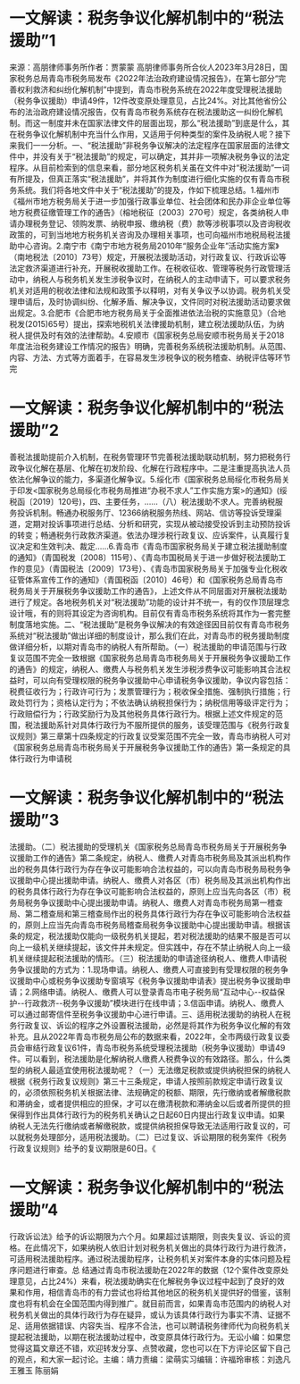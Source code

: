 #  一文解读：税务争议化解机制中的“税法援助”1

来源：高朋律师事务所作者：贾蒙蒙 高朋律师事务所合伙人2023年3月28日，国家税务总局青岛市税务局发布《2022年法治政府建设情况报告》，在第七部分“完善权利救济和纠纷化解机制”中提到，青岛市税务系统在2022年度受理税法援助（税务争议援助）申请49件，12件改变原处理意见，占比24%。对比其他省份公布的法治政府建设情况报告，仅有青岛市税务系统存在税法援助这一纠纷化解机制。而这一制度并未在国家法律文件的层面出现，那么“税法援助”到底是什么，其在税务争议化解机制中充当什么作用，又适用于何种类型的案件及纳税人呢？接下来我们一一分析。一、“税法援助”非税务争议解决的法定程序在国家层面的法律文件中，并没有关于“税法援助”的规定，可以确定，其并非一项解决税务争议的法定程序。从目前检索到的信息来看，部分地区税务机关虽在文件中对“税法援助”一词有所提及，但真正落实“税法援助”，并将其作为制度进行细化实施的仅有青岛市税务系统。我们将各地文件中关于“税法援助”的提及，作如下梳理总结。1.福州市《福州市地方税务局关于进一步加强行政事业单位、社会团体和民办非企业单位等地方税费征缴管理工作的通告》（榕地税征〔2003〕270号）规定，各类纳税人申请办理税务登记、领购发票、纳税申报、缴纳税（费）款等涉税事项以及咨询税收政策的，可到当地地方税务机关咨询及办理相关事项，也可向福州市地税局税法援助中心咨询。2.南宁市《南宁市地方税务局2010年“服务企业年”活动实施方案》（南地税法〔2010〕73号）规定，开展税法援助活动，对行政复议、行政诉讼等法定救济渠道进行补充，开展税收援助工作。在税收征收、管理等税务行政管理活动中，纳税人与税务机关发生涉税争议时，在纳税人的主动申请下，可以要求税务机关对适用的税收法律和法规和政策予以释明，对有关争议予以协调。税务机关受理申请后，及时协调纠纷、化解矛盾、解决争议，文件同时对税法援助活动要求做出规定。3.合肥市《合肥市地方税务局关于全面推进依法治税的实施意见》（合地税发(2015)65号）提出，探索地税机关法律援助机制，建立税法援助队伍，为纳税人提供及时有效的法律帮助。4.安顺市《国家税务总局安顺市税务局关于2018年度法治税务建设工作情况的报告》明确，完善税务系统税法援助机制。从范围、内容、方法、方式等方面着手，在容易发生涉税争议的税务稽查、纳税评估等环节完

#  一文解读：税务争议化解机制中的“税法援助”2

善税法援助提前介入机制，在税务管理环节完善税法援助联动机制，努力把税务行政争议化解在基层、化解在初发阶段、化解在行政程序中。二是注重提高执法人员依法化解争议的能力，多渠道化解争议。5.绥化市《国家税务总局绥化市税务局关于印发<国家税务总局绥化市税务局推进“办税不求人”工作实施方案>的通知》(绥税函〔2019〕120号)，四、主要任务，……（八）税法援助不求人。完善纳税服务投诉机制。畅通办税服务厅、12366纳税服务热线、网站、信访等投诉受理渠道，定期对投诉事项进行总结、分析和研究，实现从被动接受投诉到主动预防投诉的转变；畅通税务行政救济渠道。依法办理涉税行政复议、应诉案件，认真履行复议决定和生效判决、裁定……6.青岛市《青岛市国家税务局关于建立税法援助制度的通知》（青国税发〔2008〕115号）、《青岛市国税局关于进一步做好税法援助工作的意见》（青国税法〔2009〕173号）、《青岛市国家税务局关于加强专业化税收征管体系宣传工作的通知》（青国税函〔2010〕46号）和《国家税务总局青岛市税务局关于开展税务争议援助工作的通告》，上述文件从不同层面对开展税法援助进行了规定。各地税务机关对“税法援助”功能的设计并不统一，有的仅作顶层理念设计哦，有的则将其设定为咨询机构。目前仅有青岛市税务系统将其作为一套完整制度落地实施。二、“税法援助”是税务争议解决的有效途径因目前仅有青岛市税务系统对“税法援助”做出详细的制度设计，那么我们在此，对青岛市的税务援助制度做详细分析，以期对青岛市的纳税人有所帮助。（一）税法援助的申请范围与行政复议范围不完全一致根据《国家税务总局青岛市税务局关于开展税务争议援助工作的通告》的规定，纳税人、缴费人与税务机关发生涉税涉费争议可能影响其合法权益时，可以向有受理权限的税务争议援助中心申请税务争议援助，争议内容包括：税费征收行为；行政许可行为；发票管理行为；税收保全措施、强制执行措施；行政处罚行为；资格认定行为；不依法确认纳税担保行为；纳税信用等级评定行为；行政赔偿行为；行政奖励行为及其他税务具体行政行为。根据上述文件规定的范围，税法援助系针对具体行政行为不服所提供的服务，该受理范围与《税务行政复议规则》第三章第十四条规定的行政复议受案范围不完全一致，青岛市纳税人可对《国家税务总局青岛市税务局关于开展税务争议援助工作的通告》第一条规定的具体行政行为申请税

#  一文解读：税务争议化解机制中的“税法援助”3

法援助。（二）税法援助的受理机关《国家税务总局青岛市税务局关于开展税务争议援助工作的通告》第二条规定，纳税人、缴费人对青岛市税务局及其派出机构作出的税务具体行政行为存在争议可能影响合法权益的，可以向青岛市税务局税务争议援助中心提出援助申请。纳税人、缴费人对各区（市）税务局及其派出机构作出的税务具体行政行为存在争议可能影响合法权益的，原则上应当先向各区（市）税务局税务争议援助中心提出援助申请。纳税人、缴费人对青岛市税务局第一稽查局、第二稽查局和第三稽查局作出的税务具体行政行为存在争议可能影响合法权益的，原则上应当先向青岛市税务局稽查局税务争议援助中心提出援助申请。根据该条的规定，税法援助仅能向一级税务机关提起，若对税法援助的结果不服是否可以向上一级机关继续提起，该文件并未规定。但实践中，存在不禁止纳税人向上一级机关继续提起税法援助的情形。（三）税法援助的申请途径纳税人、缴费人申请税务争议援助的方式为：1.现场申请。纳税人、缴费人可直接到有受理权限的税务争议援助中心或税务争议援助专窗填写《税务争议援助申请表》提出税务争议援助申请；2.网络申请。纳税人、缴费人可以登录青岛市电子税务局“互动中心--权益保护--行政救济--税务争议援助”模块进行在线申请；3.信函申请。纳税人、缴费人可以通过邮寄信件至税务争议援助中心进行申请。三、适用税法援助的纳税人在税务行政复议、诉讼的程序之外设置税法援助，必然是将其作为税务争议化解的有效补充。且从2022年青岛市税务局公布的数据来看，2022年，全市两级行政复议委员会审结行政复议61件，青岛市税务系统受理税法援助（税务争议援助）申请49件。可以看到，税法援助是化解纳税人缴费人税费争议的有效路径。那么，什么类型的纳税人最适宜使用税法援助呢？（一）无法缴足税款或提供纳税担保的纳税人根据《税务行政复议规则》第三十三条规定，申请人按照前款规定申请行政复议的，必须依照税务机关根据法律、法规确定的税额、期限，先行缴纳或者解缴税款和滞纳金，或者提供相应的担保，才可以在缴清税款和滞纳金以后或者所提供的担保得到作出具体行政行为的税务机关确认之日起60日内提出行政复议申请。如果纳税人无法先行缴纳或者解缴税款，或提供纳税担保导致无法适用行政复议的，可以就税务处理部分，适用税法援助。（二）已过复议、诉讼期限的税务案件《税务行政复议规则》给予的复议期限是60日。《

#  一文解读：税务争议化解机制中的“税法援助”4

行政诉讼法》给予的诉讼期限为六个月。如果超过该期限，则丧失复议、诉讼的资格。在此情况下，如果纳税人依旧计划对税务机关做出的具体行政行为进行救济，可适用税法援助程序。通过税法援助程序，让税务机关对案件本身的实体问题及程序问题进行审查。总 结通过青岛市税法援助在2022年的数据（12个案件改变原处理意见，占比24%）来看，税法援助确实在化解税务争议过程中起到了良好的效果和作用，相信青岛市的有力尝试也将给其他地区的税务机关提供好的借鉴，该制度也将有机会在全国范围内得到推广。就目前而言，如果青岛市范围内的纳税人对税务机关做出的具体行政行为存在疑异，或认为该具体行政行为事实不清、证据不足、适用依据错误、内容失当、程序不合法，也可以聘请税务律师代为向税务机关提起税法援助，以期在税法援助过程中，改变原具体行政行为。无讼小编：如果您觉得这篇文章还不错，欢迎转发分享、点赞收藏，您也可以在下方评论区留下自己的观点，和大家一起讨论。主编：靖力责编：梁萌实习编辑：许福玲审核：刘逸凡 王雅玉 陈丽娟

